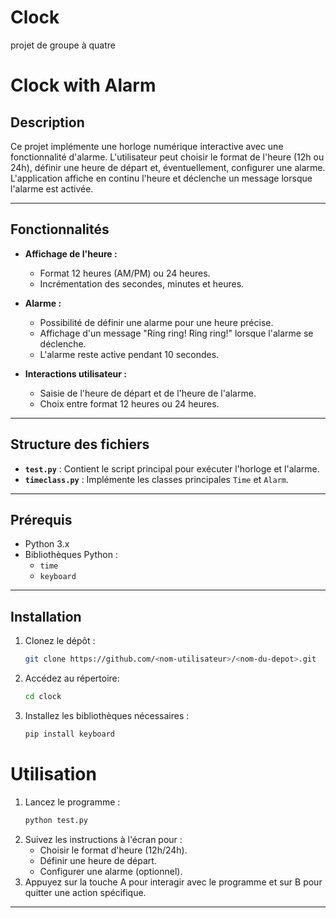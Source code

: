# Clock
projet de groupe à quatre
# Clock with Alarm

## Description

Ce projet implémente une horloge numérique interactive avec une fonctionnalité d'alarme. L'utilisateur peut choisir le format de l'heure (12h ou 24h), définir une heure de départ et, éventuellement, configurer une alarme. L'application affiche en continu l'heure et déclenche un message lorsque l'alarme est activée.

---

## Fonctionnalités

- **Affichage de l'heure :**
  - Format 12 heures (AM/PM) ou 24 heures.
  - Incrémentation des secondes, minutes et heures.

- **Alarme :**
  - Possibilité de définir une alarme pour une heure précise.
  - Affichage d'un message "Ring ring! Ring ring!" lorsque l'alarme se déclenche.
  - L'alarme reste active pendant 10 secondes.

- **Interactions utilisateur :**
  - Saisie de l'heure de départ et de l'heure de l'alarme.
  - Choix entre format 12 heures ou 24 heures.

---

## Structure des fichiers

- **`test.py`** : Contient le script principal pour exécuter l'horloge et l'alarme.
- **`timeclass.py`** : Implémente les classes principales `Time` et `Alarm`.

---

## Prérequis

- Python 3.x
- Bibliothèques Python :
  - `time`
  - `keyboard`

---

## Installation

1. Clonez le dépôt :
   ```bash
   git clone https://github.com/<nom-utilisateur>/<nom-du-depot>.git
   ```
2. Accédez au répertoire:  
   ```bash
   cd clock  
   ```
3. Installez les bibliothèques nécessaires :
   ```bash
   pip install keyboard
   ```
# Utilisation  

1. Lancez le programme :
   ```bash
   python test.py
   ```
2. Suivez les instructions à l'écran pour :
   + Choisir le format d'heure (12h/24h).
   + Définir une heure de départ.
   + Configurer une alarme (optionnel).
3. Appuyez sur la touche A pour interagir avec le programme et sur B pour quitter une action spécifique.

___

